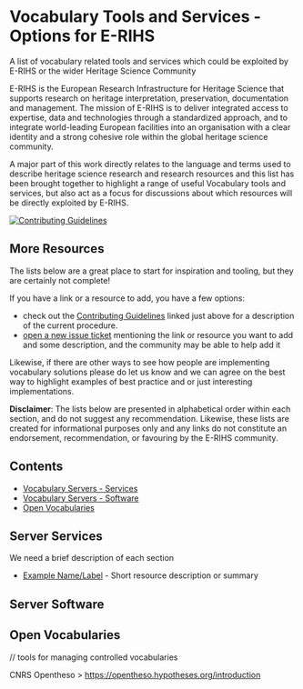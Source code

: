 # Vocabulary Tools and Services - Options for E-RIHS

A list of vocabulary related tools and services which could be exploited by E-RIHS or the wider Heritage Science Community 

E-RIHS is the European Research Infrastructure for Heritage Science that supports research on heritage interpretation, preservation, documentation and management. The mission of E-RIHS is to deliver integrated access to expertise, data and technologies through a standardized approach, and to integrate world-leading European facilities into an organisation with a clear identity and a strong cohesive role within the global heritage science community.

A major part of this work directly relates to the language and terms used to describe heritage science research and research resources and this list has been brought together to highlight a range of useful Vocabulary tools and services, but also act as a focus for discussions about which resources will be directly exploited by E-RIHS.

[![Contributing Guidelines](http://img.shields.io/badge/CONTRIBUTING-Guidelines-blue.svg)](./contributing.md)

## More Resources

The lists below are a great place to start for inspiration and tooling, but they are certainly not complete!

If you have a link or a resource to add, you have a few options: 
- check out the [Contributing Guidelines](./contributing.md) linked just above for  a description of the current procedure.
- [open a new issue ticket](https://github.com/E-RIHS/hs-interoperability/issues) mentioning the link or resource you want to add and some description, and the community may be able to help add it

Likewise, if there are other ways to see how people are implementing vocabulary solutions please do let us know and we can agree on the best way to highlight examples of best practice and or just interesting implementations.

**Disclaimer**: The lists below are presented in alphabetical order within each section, and do not suggest any recommendation. Likewise, these lists are created for informational purposes only and any links do not constitute an endorsement, recommendation, or favouring by the E-RIHS community.

## Contents
- [Vocabulary Servers - Services](#server-services)
- [Vocabulary Servers - Software](#server-software)
- [Open Vocabularies](#open-vocabularies)


## Server Services

We need a brief description of each section 

- [Example Name/Label](https://example.link) - Short resource description or summary
## Server Software

## Open Vocabularies


// tools for managing controlled vocabularies

CNRS Opentheso > https://opentheso.hypotheses.org/introduction
